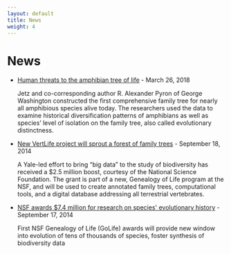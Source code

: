 ```yaml
---
layout: default
title: News
weight: 4
---
```


News
=================

- [Human threats to the amphibian tree of life](https://news.yale.edu/2018/03/26/human-threats-amphibian-tree-life) - March 26, 2018
	
	Jetz and co-corresponding author R. Alexander Pyron of George Washington constructed the first comprehensive family tree for nearly all amphibious species alive today. The researchers used the data to examine historical diversification patterns of amphibians as well as species’ level of isolation on the family tree, also called evolutionary distinctness.

- [New VertLife project will sprout a forest of family trees](http://news.yale.edu/2014/09/18/new-vertlife-project-will-sprout-forest-family-trees) - September 18, 2014

  A Yale-led effort to bring “big data” to the study of biodiversity has received a $2.5 million boost, courtesy of the National Science Foundation. The grant is part of a new, Genealogy of Life program at the NSF, and will be used to create annotated family trees, computational tools, and a digital database addressing all terrestrial vertebrates.

- [NSF awards $7.4 million for research on species' evolutionary history](https://www.nsf.gov/news/news_summ.jsp?cntn_id=132716) - September 17, 2014

  First NSF Genealogy of Life (GoLife) awards will provide new window into evolution of tens of thousands of species, foster synthesis of biodiversity data
